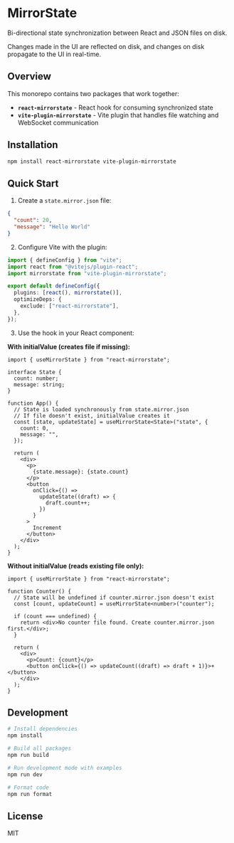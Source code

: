 # MirrorState

Bi-directional state synchronization between React and JSON files on disk.

Changes made in the UI are reflected on disk, and changes on disk propagate to the UI in real-time.

## Overview

This monorepo contains two packages that work together:

- **`react-mirrorstate`** - React hook for consuming synchronized state
- **`vite-plugin-mirrorstate`** - Vite plugin that handles file watching and WebSocket communication

## Installation

```bash
npm install react-mirrorstate vite-plugin-mirrorstate
```

## Quick Start

1. Create a `state.mirror.json` file:

```json
{
  "count": 20,
  "message": "Hello World"
}
```

2. Configure Vite with the plugin:

```typescript
import { defineConfig } from "vite";
import react from "@vitejs/plugin-react";
import mirrorstate from "vite-plugin-mirrorstate";

export default defineConfig({
  plugins: [react(), mirrorstate()],
  optimizeDeps: {
    exclude: ["react-mirrorstate"],
  },
});
```

3. Use the hook in your React component:

**With initialValue (creates file if missing):**

```tsx
import { useMirrorState } from "react-mirrorstate";

interface State {
  count: number;
  message: string;
}

function App() {
  // State is loaded synchronously from state.mirror.json
  // If file doesn't exist, initialValue creates it
  const [state, updateState] = useMirrorState<State>("state", {
    count: 0,
    message: "",
  });

  return (
    <div>
      <p>
        {state.message}: {state.count}
      </p>
      <button
        onClick={() =>
          updateState((draft) => {
            draft.count++;
          })
        }
      >
        Increment
      </button>
    </div>
  );
}
```

**Without initialValue (reads existing file only):**

```tsx
import { useMirrorState } from "react-mirrorstate";

function Counter() {
  // State will be undefined if counter.mirror.json doesn't exist
  const [count, updateCount] = useMirrorState<number>("counter");

  if (count === undefined) {
    return <div>No counter file found. Create counter.mirror.json first.</div>;
  }

  return (
    <div>
      <p>Count: {count}</p>
      <button onClick={() => updateCount((draft) => draft + 1)}>+</button>
    </div>
  );
}
```

## Development

```bash
# Install dependencies
npm install

# Build all packages
npm run build

# Run development mode with examples
npm run dev

# Format code
npm run format
```

## License

MIT
